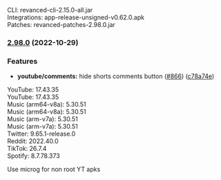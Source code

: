 CLI: revanced-cli-2.15.0-all.jar  
Integrations: app-release-unsigned-v0.62.0.apk  
Patches: revanced-patches-2.98.0.jar  

### [2.98.0](https://github.com/revanced/revanced-patches/compare/v2.97.0...v2.98.0) (2022-10-29)
### Features
* **youtube/comments:** hide shorts comments button ([#866](https://github.com/revanced/revanced-patches/issues/866)) ([c78a74e](https://github.com/revanced/revanced-patches/commit/c78a74e21b4521034f44e9bfd226c5a362c21e6c))

  
YouTube: 17.43.35  
YouTube: 17.43.35  
Music (arm64-v8a): 5.30.51  
Music (arm64-v8a): 5.30.51  
Music (arm-v7a): 5.30.51  
Music (arm-v7a): 5.30.51  
Twitter: 9.65.1-release.0  
Reddit: 2022.40.0  
TikTok: 26.7.4  
Spotify: 8.7.78.373  

Use microg for non root YT apks  
